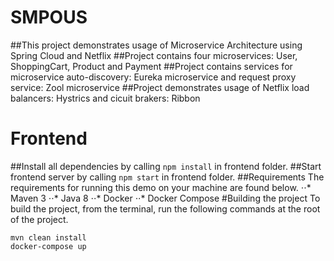 # SMPOUS
##This project demonstrates usage of Microservice Architecture using Spring Cloud and Netflix
##Project contains four microservices: User, ShoppingCart, Product and Payment
##Project contains services for microservice auto-discovery: Eureka microservice and request proxy service: Zool microservice
##Project demonstrates usage of Netflix load balancers: Hystrics and cicuit brakers: Ribbon
# Frontend
##Install all dependencies by calling ```npm install``` in frontend folder.
##Start frontend server by calling ```npm start``` in frontend folder.
##Requirements
The requirements for running this demo on your machine are found below.
⋅⋅* Maven 3
⋅⋅* Java 8
⋅⋅* Docker
⋅⋅* Docker Compose
#Building the project
To build the project, from the terminal, run the following commands at the root of the project.
```shell
mvn clean install
docker-compose up

```
